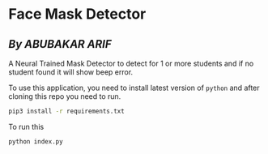 # Face Mask Detector

## _By ABUBAKAR ARIF_

A Neural Trained Mask Detector to detect for 1 or more students and if no student found it will show beep error.

To use this application, you need to install latest version of `python` and after cloning this repo you need to run.

```sh
pip3 install -r requirements.txt
```

To run this

```sh
python index.py
```
